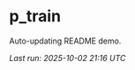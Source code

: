 # p_train

Auto-updating README demo.

<!--START_SECTION:status-->
_Last run: 2025-10-02 21:16 UTC_
<!--END_SECTION:status-->






























































































































































































































































































































































































































































































































































































































































































































































































































































































































































































































